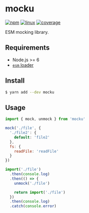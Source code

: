 # mocku

[![npm](https://img.shields.io/npm/v/mocku.svg?style=flat-square)](https://www.npmjs.com/package/mocku) [![linux](https://img.shields.io/travis/deepsweet/mocku/master.svg?label=linux&style=flat-square)](https://travis-ci.org/deepsweet/mocku) [![coverage](https://img.shields.io/codecov/c/github/deepsweet/mocku.svg?style=flat-square)](https://codecov.io/github/deepsweet/mocku)

ESM mocking library.

## Requirements

* Node.js >= 6
* [`esm` loader](https://github.com/standard-things/esm)

## Install

```sh
$ yarn add --dev mocku
```

## Usage

```js
import { mock, unmock } from 'mocku'

mock('./file', {
  './file2': {
    default: 'file2'
  },
  fs: {
    readFile: 'readFile'
  }
})

import('./file')
  .then(console.log)
  .then(() => {
    unmock('./file')

    return import('./file')
  })
  .then(console.log)
  .catch(console.error)
```
